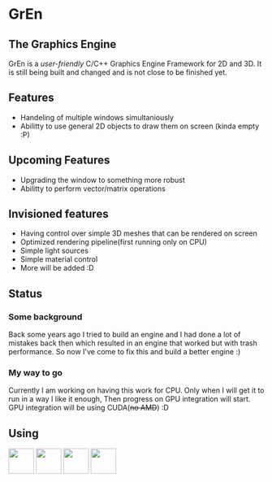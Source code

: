 # GrEn
## The **Gr**aphics **En**gine
GrEn is a *user-friendly* C/C++ Graphics Engine Framework for 2D and 3D. It is still being built and changed and is not close to be finished yet.

## Features
* Handeling of multiple windows simultaniously
* Abilitty to use general 2D objects to draw them on screen
(kinda empty :P)

## Upcoming Features
* Upgrading the window to something more robust
* Abilitty to perform vector/matrix operations

## Invisioned features
* Having control over simple 3D meshes that can be rendered on screen
* Optimized rendering pipeline(first running only on CPU)
* Simple light sources
* Simple material control
* More will be added :D

## Status
### Some background
Back some years ago I tried to build an engine and I had done a lot of mistakes back then which resulted in an engine that worked but with trash performance. So now I've come to fix this and build a better engine :)
### My way to go
Currently I am working on having this work for CPU. Only when I will get it to run in a way I like it enough, Then progress on GPU integration will start. GPU integration will be using CUDA(~~no AMD~~) :D

## Using
<img src="https://upload.wikimedia.org/wikipedia/commons/1/18/ISO_C%2B%2B_Logo.svg" height="50"> <img src="https://upload.wikimedia.org/wikipedia/commons/1/18/C_Programming_Language.svg" height="50"> <img src="https://upload.wikimedia.org/wikipedia/commons/thumb/1/16/Simple_DirectMedia_Layer%2C_Logo.svg/1920px-Simple_DirectMedia_Layer%2C_Logo.svg.png" height="50"> <img src="https://upload.wikimedia.org/wikipedia/en/b/b9/Nvidia_CUDA_Logo.jpg" height="50">
